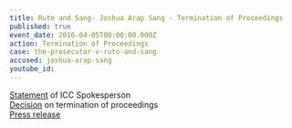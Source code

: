```yaml
---
title: Ruto and Sang- Joshua Arap Sang - Termination of Proceedings
published: true
event_date: 2016-04-05T00:00:00.000Z
action: Termination of Proceedings
case: the-prosecutor-v-ruto-and-sang
accused: joshua-arap-sang
youtube_id:
---
```



[Statement](https://youtu.be/jSK7VaHTShY) of ICC Spokesperson
<br>[Decision](https://www.icc-cpi.int/Pages/record.aspx?docNo=ICC-01/09-01/11-2027) on termination of proceedings
<br>[Press release](https://www.icc-cpi.int/en_menus/icc/press%20and%20media/press%20releases/Pages/pr1205.aspx)